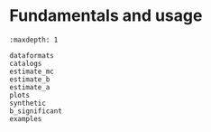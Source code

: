 # Fundamentals and usage

```{toctree}
:maxdepth: 1

dataformats
catalogs
estimate_mc
estimate_b
estimate_a
plots
synthetic
b_significant
examples
```